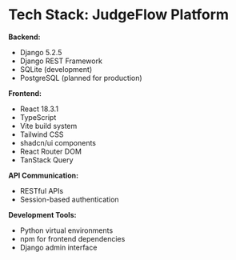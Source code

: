 # Tech Stack: JudgeFlow Platform

**Backend:**
- Django 5.2.5
- Django REST Framework
- SQLite (development)
- PostgreSQL (planned for production)

**Frontend:**
- React 18.3.1
- TypeScript
- Vite build system
- Tailwind CSS
- shadcn/ui components
- React Router DOM
- TanStack Query

**API Communication:**
- RESTful APIs
- Session-based authentication

**Development Tools:**
- Python virtual environments
- npm for frontend dependencies
- Django admin interface